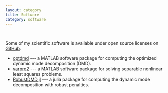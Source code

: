 ```yaml
---
layout: category
title: Software
category: software
---
```


<br />

Some of my scientific software is available
under open source licenses on [GitHub](https://github.com/askhamwhat).

- [optdmd](https://github.com/duqbo/optdmd) --- a 
MATLAB software package for computing the 
optimized dynamic mode decomposition (DMD). 
- [varpro2](https://github.com/duqbo/varpro2) --- a 
MATLAB software package for solving separable
nonlinear least squares problems.
- [RobustDMD.jl](https://github.com/UW-AMO/RobustDMD.jl) --- a
julia package for computing the dynamic mode decomposition
with robust penalties.
